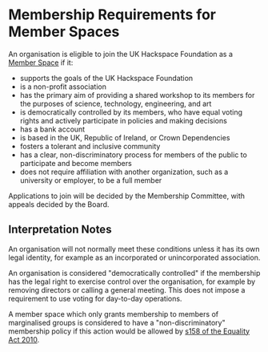 # Membership Requirements for Member Spaces

An organisation is eligible to join the UK Hackspace Foundation as a [Member Space](structure.md) if it:

* supports the goals of the UK Hackspace Foundation
* is a non-profit association
* has the primary aim of providing a shared workshop to its members for the purposes of science, technology, engineering, and art
* is democratically controlled by its members, who have equal voting rights and actively participate in policies and making decisions
* has a bank account
* is based in the UK, Republic of Ireland, or Crown Dependencies
* fosters a tolerant and inclusive community
* has a clear, non-discriminatory process for members of the public to participate and become members 
* does not require affiliation with another organization, such as a university or employer, to be a full member

Applications to join will be decided by the Membership Committee, with appeals decided by the Board.

## Interpretation Notes

An organisation will not normally meet these conditions unless it has its own legal identity, for example as an incorporated or unincorporated association.

An organisation is considered "democratically controlled" if the membership has the legal right to exercise control over the organisation, for example by removing directors or calling a general meeting. This does not impose a requirement to use voting for day-to-day operations.

A member space which only grants membership to members of marginalised groups is considered to have a "non-discriminatory" membership policy if this action would be allowed by [s158 of the Equality Act 2010](https://www.legislation.gov.uk/ukpga/2010/15/section/158).
